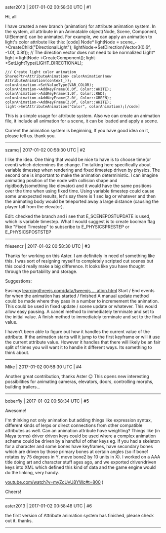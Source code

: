aster2013 | 2017-01-02 00:58:30 UTC | #1

Hi, all

I have created a new branch (animation) for attribute animation system. In the system, all attribute in an Animatable object(Node, Scene, Component, UIElement) can be animated.
For example, we can apply an animation to light's color attribute like this:
[code]
    Node* lightNode = scene_->CreateChild("DirectionalLight");
    lightNode->SetDirection(Vector3(0.6f, -1.0f, 0.8f)); // The direction vector does not need to be normalized
    Light* light = lightNode->CreateComponent<Light>();
    light->SetLightType(LIGHT_DIRECTIONAL);

    /// Create light color animation
    SharedPtr<AttributeAnimation> colorAnimation(new AttributeAnimation(context_));
    colorAnimation->SetValueType(VAR_COLOR);
    colorAnimation->AddKeyFrame(0.0f, Color::WHITE);
    colorAnimation->AddKeyFrame(1.0f, Color::RED);
    colorAnimation->AddKeyFrame(2.0f, Color::GREEN);
    colorAnimation->AddKeyFrame(3.0f, Color::WHITE);
    light->SetAttributeAnimation("Color", colorAnimation);[/code]

This is a simple usage for attribute system. 
Also we can create an animation file, it include all animation for a scene, it can be loaded and apply a scene. 

Current the animation system is beginning, If you have good idea on it, please tell us. thank you.

-------------------------

szamq | 2017-01-02 00:58:30 UTC | #2

I like the idea. One thing that would be nice to have is to choose time(or event) which determines the change. I'm talking here specifically about variable timestep when rendering and fixed timestep driven by physics. The second one is important to make the animation deterministic. I can imagine animating position of the node with collision shape and rigidbody(something like elevator) and it would have the same positions over the time when using fixed time. Using variable timestep could cause some unexpected results, let's say there is 1 sec lag or whatever and then the animating body would be teleported away a large distance (causing the player fall from the elevator).

Edit: checked the branch and i see that E_SCENEPOSTUPDATE is used, which is variable timestep. What I would suggest is to create boolean flag like "Fixed Timestep" to subscribe to E_PHYSICSPRESTEP or E_PHYSICSPOSTSTEP

-------------------------

friesencr | 2017-01-02 00:58:30 UTC | #3

Thanks for working on this Aster.  I am definitely in need of something like this.  I was sort of resigning myself to completely scripted cut scenes but this could really make a big difference.  It looks like you have thought through the portability and storage.

Suggestions:

Easings [learningthreejs.com/data/tweenjs ... ation.html](http://learningthreejs.com/data/tweenjs_for_smooth_animation/tweenjs_for_smooth_animation.html)
Start / End events for when the animation has started / finished
A manual update method could be made where they pass in a number to incremement the animation.  This could be used in fixed update / scene update  or  whatever.  This would allow easy pausing.
A cancel method to immediately terminate and set to the initial value.
A finish method to immediately terminate and set to the final value.

I haven't been able to figure out how it handles the current value of the attribute.  If the animation starts will it jump to the first keyframe or will it use the current attribute value.  However it handles that there will likely be an fair split of times you will want it to handle it different ways.  Its something to think about.

-------------------------

Mike | 2017-01-02 00:58:30 UTC | #4

Another great contribution, thanks Aster  :wink: 
This opens new interesting possibilities for animating cameras, elevators, doors, controlling morphs, building trailers...

-------------------------

boberfly | 2017-01-02 00:58:34 UTC | #5

Awesome!

I'm thinking not only animation but adding things like expression syntax, different kinds of lerps or direct connections from other compatible attributes as well. Can an animation attribute have weighting? Things like (in Maya terms) driver driven keys could be used where a complex animation scheme could be driven by a handful of other keys eg. if you had a skeleton for a character and some bones have keyframes, have secondary bones which are driven by those primary bones at certain angles (so if bone1 rotates by 75 degrees in Y, move bone2 by 10 units in X). I worked on a AAA title doing art and character stuff ages ago, and we exported driver/driven keys into XML which defined this kind of data and the game engine would do the linking, very handy.

[youtube.com/watch?v=myZcUvU8YWc#t=800](https://www.youtube.com/watch?v=myZcUvU8YWc#t=800) )

Cheers!

-------------------------

aster2013 | 2017-01-02 00:58:48 UTC | #6

the first version of Attribute animation system has finished, please check out it.
thanks.

-------------------------

